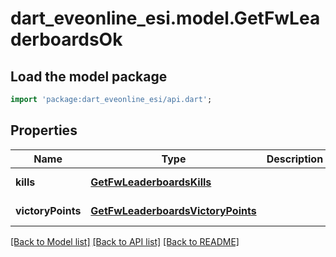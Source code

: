 # dart_eveonline_esi.model.GetFwLeaderboardsOk

## Load the model package
```dart
import 'package:dart_eveonline_esi/api.dart';
```

## Properties
Name | Type | Description | Notes
------------ | ------------- | ------------- | -------------
**kills** | [**GetFwLeaderboardsKills**](GetFwLeaderboardsKills.md) |  | [default to null]
**victoryPoints** | [**GetFwLeaderboardsVictoryPoints**](GetFwLeaderboardsVictoryPoints.md) |  | [default to null]

[[Back to Model list]](../README.md#documentation-for-models) [[Back to API list]](../README.md#documentation-for-api-endpoints) [[Back to README]](../README.md)



